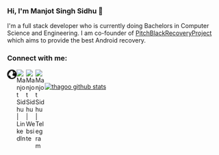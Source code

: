 ### Hi, I'm Manjot Singh Sidhu 👋

I'm a full stack developer who is currently doing Bachelors in Computer Science and Engineering. I am co-founder of [PitchBlackRecoveryProject](https://github.com/PitchBlackRecoveryProject) which aims to provide the best Android recovery.

### Connect with me:

[<img align="left" alt="Manjot Sidhu | Website" width="22px" src="https://raw.githubusercontent.com/iconic/open-iconic/master/svg/globe.svg" />](https://manjotsidhu.com)
[<img align="left" alt="Manjot Sidhu | LinkedIn" width="22px" src="https://cdn.jsdelivr.net/npm/simple-icons@v3/icons/linkedin.svg" />](https://linkedin.com/in/manjotsinghsidhu)
[<img align="left" alt="Manjot Sidhu | Website" width="22px" src="https://cdn.jsdelivr.net/npm/simple-icons@v3/icons/gmail.svg" />](mailto:manjot.techie@gmail.com)
[<img align="left" alt="Manjot Sidhu | Telegram" width="22px" src="https://cdn.jsdelivr.net/npm/simple-icons@v3/icons/telegram.svg" />](telegram)
<br>

[![thagoo github stats](https://github-readme-stats.vercel.app/api?username=manjotsidhu&show_icons=true&hide_border=true)](https://github.com/manjotsidhu)
